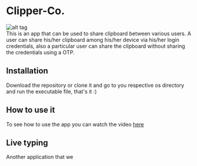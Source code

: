 
# Clipper-Co.
![alt tag](https://github.com/dharinparekh/Clipper-Co./blob/master/design/7[new].png) <br />
This is an app that can be used to share clipboard between various users. A user can share his/her clipboard among his/her device via his/her login credentials, also a particular user can share the clipboard without sharing the credentials using a OTP.  

##  Installation
Download the repository or clone it and go to you respective os directory and run the executable file, that's it :)  


## How to use it
To see how to use the app you can watch the video
[here](link/to/youtube/video)   

## Live typing
Another application that we
